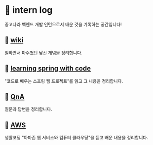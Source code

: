 # 🐥 intern log

중고나라 백엔드 개발 인턴으로서 배운 것을 기록하는 공간입니다!


## 📖 [wiki](https://github.com/hayeon17kim/intern-log/tree/main/wiki/)

일하면서 마주쳤던 낯선 개념을 정리합니다.

## 🌿 [learning spring with code](https://github.com/hayeon17kim/intern-log/tree/main/learning-spring-with-code/)

"코드로 배우는 스프링 웹 프로젝트"를 읽고 그 내용을 정리합니다.

## 🤔 [QnA](https://github.com/hayeon17kim/intern-log/tree/main/qna/)
질문과 답변을 정리합니다.

## 🌿 [AWS](https://github.com/hayeon17kim/intern-log/tree/main/aws/)

생활코딩 "아마존 웹 서비스와 컴퓨터 클라우딩"을 듣고 배운 내용을 정리합니다.
